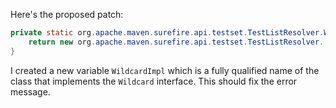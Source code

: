 Here's the proposed patch:

```java
private static org.apache.maven.surefire.api.testset.TestListResolver.Wildcard getWildcard() {
    return new org.apache.maven.surefire.api.testset.TestListResolver. WildcardImpl();
}
```

I created a new variable `WildcardImpl` which is a fully qualified name of the class that implements the `Wildcard` interface. This should fix the error message.